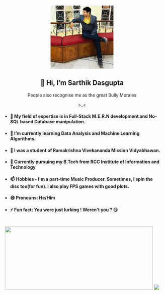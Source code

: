 <p align=center><img src="https://github.com/Nialled69/Nialled69/blob/main/IMG_20200313_163033_180.jpg" height=200 width=200 ></p>

<h2 align=center>👋 Hi, I’m Sarthik Dasgupta </h2>
 
<p align=center> People also recognise me as the great Bully Morales<p>

<p align=center> >_< </p>
 
- #### 👀 My field of expertise is in Full-Stack M.E.R.N development and No-SQL based Database manipulation.
  
- #### 🌱 I’m currently learning Data Analysis and Machine Learning Algorithms.

- #### 🏫 I was a student of Ramakrishna Vivekananda Mission Vidyabhawan.

- #### 🚡 Currently pursuing my B.Tech from RCC Institute of Information and Technology
  
- #### 📫 Hobbies - I'm a part-time Music Producer. Sometimes, I spin the disc too(for fun). I also play FPS games with good plots.
  
- #### 😄 Pronouns: He/Him
  
- #### ⚡ Fun fact: You were just lurking ! Weren't you ? 😏

# 

<p align=center>
  <a href="https://git.io/streak-stats"><img src="https://streak-stats.demolab.com?user=Nialled69" height=200 width=470 /></a>
  <img src="https://github-readme-stats.vercel.app/api?username=Nialled69&show_icons=true&theme=radical&locale=en">
</p>

<!---
Nialled69/Nialled69 is a ✨ special ✨ repository because its `README.md` (this file) appears on your GitHub profile.
You can click the Preview link to take a look at your changes.
--->
